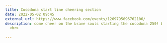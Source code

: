 ```yaml
---
title: Cocodona start line cheering section
date: 2022-05-02 09:45
external_url: https://www.facebook.com/events/1269795096762106/
description: come cheer on the brave souls starting the cocodona 250! bring your cowbells<br>
  <br>
  
---
```

